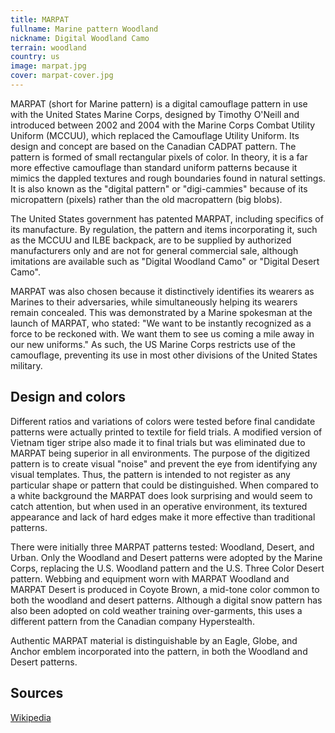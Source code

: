 ```yaml
---
title: MARPAT
fullname: Marine pattern Woodland
nickname: Digital Woodland Camo
terrain: woodland
country: us
image: marpat.jpg
cover: marpat-cover.jpg
---
```

MARPAT (short for Marine pattern) is a digital camouflage pattern in use with the United States Marine Corps, designed by Timothy O'Neill and introduced between 2002 and 2004 with the Marine Corps Combat Utility Uniform (MCCUU), which replaced the Camouflage Utility Uniform. Its design and concept are based on the Canadian CADPAT pattern. The pattern is formed of small rectangular pixels of color. In theory, it is a far more effective camouflage than standard uniform patterns because it mimics the dappled textures and rough boundaries found in natural settings. It is also known as the "digital pattern" or "digi-cammies" because of its micropattern (pixels) rather than the old macropattern (big blobs).

The United States government has patented MARPAT, including specifics of its manufacture. By regulation, the pattern and items incorporating it, such as the MCCUU and ILBE backpack, are to be supplied by authorized manufacturers only and are not for general commercial sale, although imitations are available such as "Digital Woodland Camo" or "Digital Desert Camo".

MARPAT was also chosen because it distinctively identifies its wearers as Marines to their adversaries, while simultaneously helping its wearers remain concealed. This was demonstrated by a Marine spokesman at the launch of MARPAT, who stated: "We want to be instantly recognized as a force to be reckoned with. We want them to see us coming a mile away in our new uniforms." As such, the US Marine Corps restricts use of the camouflage, preventing its use in most other divisions of the United States military.

Design and colors
------------------
Different ratios and variations of colors were tested before final candidate patterns were actually printed to textile for field trials. A modified version of Vietnam tiger stripe also made it to final trials but was eliminated due to MARPAT being superior in all environments. The purpose of the digitized pattern is to create visual "noise" and prevent the eye from identifying any visual templates. Thus, the pattern is intended to not register as any particular shape or pattern that could be distinguished. When compared to a white background the MARPAT does look surprising and would seem to catch attention, but when used in an operative environment, its textured appearance and lack of hard edges make it more effective than traditional patterns.

There were initially three MARPAT patterns tested: Woodland, Desert, and Urban. Only the Woodland and Desert patterns were adopted by the Marine Corps, replacing the U.S. Woodland pattern and the U.S. Three Color Desert pattern. Webbing and equipment worn with MARPAT Woodland and MARPAT Desert is produced in Coyote Brown, a mid-tone color common to both the woodland and desert patterns. Although a digital snow pattern has also been adopted on cold weather training over-garments, this uses a different pattern from the Canadian company Hyperstealth.

Authentic MARPAT material is distinguishable by an Eagle, Globe, and Anchor emblem incorporated into the pattern, in both the Woodland and Desert patterns.

Sources
-------
[Wikipedia](https://en.wikipedia.org/wiki/MARPAT)
